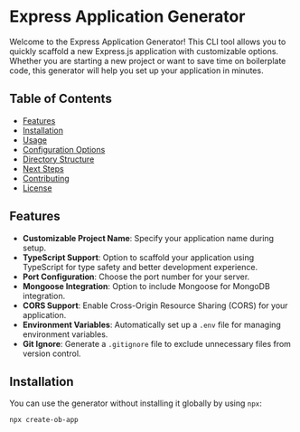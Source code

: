# Express Application Generator

Welcome to the Express Application Generator! This CLI tool allows you to quickly scaffold a new Express.js application with customizable options. Whether you are starting a new project or want to save time on boilerplate code, this generator will help you set up your application in minutes.

## Table of Contents

- [Features](#features)
- [Installation](#installation)
- [Usage](#usage)
- [Configuration Options](#configuration-options)
- [Directory Structure](#directory-structure)
- [Next Steps](#next-steps)
- [Contributing](#contributing)
- [License](#license)

## Features

- **Customizable Project Name**: Specify your application name during setup.
- **TypeScript Support**: Option to scaffold your application using TypeScript for type safety and better development experience.
- **Port Configuration**: Choose the port number for your server.
- **Mongoose Integration**: Option to include Mongoose for MongoDB integration.
- **CORS Support**: Enable Cross-Origin Resource Sharing (CORS) for your application.
- **Environment Variables**: Automatically set up a `.env` file for managing environment variables.
- **Git Ignore**: Generate a `.gitignore` file to exclude unnecessary files from version control.

## Installation

You can use the generator without installing it globally by using `npx`:

```bash
npx create-ob-app
